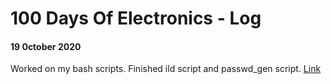# 100 Days Of Electronics - Log

#### 19 0ctober 2020
Worked on my bash scripts. Finished ild script and passwd_gen script. [Link](https://github.com/Srm-Akla/Scripts)
